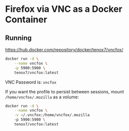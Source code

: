 # Firefox via VNC as a Docker Container


## Running

https://hub.docker.com/repository/docker/tenox7/vncfox/

```sh
docker run -d \
    --name vncfox \
    -p 5900:5900 \
    tenox7/vncfox:latest
```

VNC Password is: `vncfox`

If you want the profile to persist between sessions, mount `/home/vncfox/.mozilla` as a volume:

```sh
docker run -d \
    --name vncfox \
    -v ~/.vncfox:/home/vncfox/.mozilla
    -p 5900:5900 \
    tenox7/vncfox:latest
```


